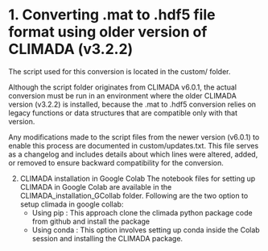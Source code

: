 # 1. Converting .mat to .hdf5 file format using older version of CLIMADA (v3.2.2)
The script used for this conversion is located in the custom/ folder.

Although the script folder originates from CLIMADA v6.0.1, the actual conversion must be run in an environment where the older CLIMADA version (v3.2.2) is installed, because the .mat to .hdf5 conversion relies on legacy functions or data structures that are compatible only with that version.

Any modifications made to the script files from the newer version (v6.0.1) to enable this process are documented in custom/updates.txt. This file serves as a changelog and includes details about which lines were altered, added, or removed to ensure backward compatibility for the conversion.


2. CLIMADA installation in Google Colab
The notebook files for setting up CLIMADA in Google Colab are available in the CLIMADA_installation_GCollab folder. Following are the two option to setup climada in google collab:
    -   Using pip : This approach clone the climada python package code from github and install the package
    -   Using conda : This option involves setting up conda inside the Colab session and installing the CLIMADA package.







